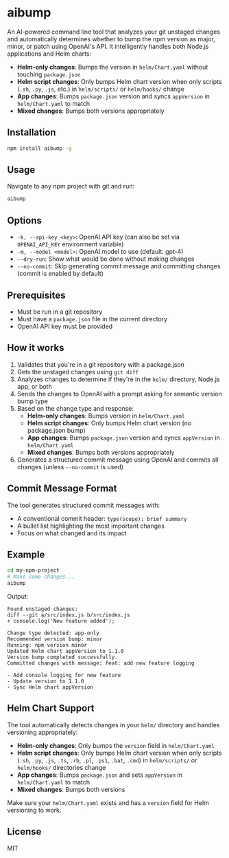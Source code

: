 # aibump

An AI-powered command line tool that analyzes your git unstaged changes and automatically determines whether to bump the npm version as major, minor, or patch using OpenAI's API. It intelligently handles both Node.js applications and Helm charts:

- **Helm-only changes**: Bumps the version in `helm/Chart.yaml` without touching `package.json`
- **Helm script changes**: Only bumps Helm chart version when only scripts (`.sh`, `.py`, `.js`, etc.) in `helm/scripts/` or `helm/hooks/` change
- **App changes**: Bumps `package.json` version and syncs `appVersion` in `helm/Chart.yaml` to match
- **Mixed changes**: Bumps both versions appropriately

## Installation

```bash
npm install aibump -g
```

## Usage

Navigate to any npm project with git and run:

```bash
aibump
```

## Options

- `-k, --api-key <key>`: OpenAI API key (can also be set via `OPENAI_API_KEY` environment variable)
- `-m, --model <model>`: OpenAI model to use (default: gpt-4)
- `--dry-run`: Show what would be done without making changes
- `--no-commit`: Skip generating commit message and committing changes (commit is enabled by default)

## Prerequisites

- Must be run in a git repository
- Must have a `package.json` file in the current directory
- OpenAI API key must be provided

## How it works

1. Validates that you're in a git repository with a package.json
2. Gets the unstaged changes using `git diff`
3. Analyzes changes to determine if they're in the `helm/` directory, Node.js app, or both
4. Sends the changes to OpenAI with a prompt asking for semantic version bump type
5. Based on the change type and response:
   - **Helm-only changes**: Bumps version in `helm/Chart.yaml`
   - **Helm script changes**: Only bumps Helm chart version (no package.json bump)
   - **App changes**: Bumps `package.json` version and syncs `appVersion` in `helm/Chart.yaml`
   - **Mixed changes**: Bumps both versions appropriately
6. Generates a structured commit message using OpenAI and commits all changes (unless `--no-commit` is used)

## Commit Message Format

The tool generates structured commit messages with:
- A conventional commit header: `type(scope): brief summary`
- A bullet list highlighting the most important changes
- Focus on what changed and its impact

## Example

```bash
cd my-npm-project
# Make some changes...
aibump
```

Output:
```
Found unstaged changes:
diff --git a/src/index.js b/src/index.js
+ console.log('New feature added');

Change type detected: app-only
Recommended version bump: minor
Running: npm version minor
Updated Helm chart appVersion to 1.1.0
Version bump completed successfully.
Committed changes with message: feat: add new feature logging

- Add console logging for new feature
- Update version to 1.1.0
- Sync Helm chart appVersion
```

## Helm Chart Support

The tool automatically detects changes in your `helm/` directory and handles versioning appropriately:

- **Helm-only changes**: Only bumps the `version` field in `helm/Chart.yaml`
- **Helm script changes**: Only bumps Helm chart version when only scripts (`.sh`, `.py`, `.js`, `.ts`, `.rb`, `.pl`, `.ps1`, `.bat`, `.cmd`) in `helm/scripts/` or `helm/hooks/` directories change
- **App changes**: Bumps `package.json` and sets `appVersion` in `helm/Chart.yaml` to match
- **Mixed changes**: Bumps both versions

Make sure your `helm/Chart.yaml` exists and has a `version` field for Helm versioning to work.

## License

MIT
